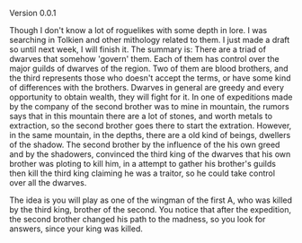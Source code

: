 Version 0.0.1

Though I don't know a lot of roguelikes with some depth in lore. I was searching in Tolkien and other mithology related to them. I just made a draft so until next week, I will finish it. The summary is: There are a triad of dwarves that somehow 'govern' them. Each of them has control over the major guilds of dwarves of the region. Two of them are blood brothers, and the third represents those who doesn't accept the terms, or have some kind of differences with the brothers. Dwarves in general are greedy and every opportunity to obtain wealth, they will fight for it. In one of expeditions made by the company of the second brother was to mine in mountain, the rumors says that in this mountain there are a lot of stones, and worth metals to extraction, so the second brother goes there to start the extration. However, in the same mountain, in the depths, there are a old kind of beings, dwellers of the shadow. The second brother by the influence of the his own greed and by the shadowers, convinced the third king of the dwarves that his own brother was ploting to kill him, in a attempt to gather his brother's guilds then kill the third king claiming he was a traitor, so he could take control over all the dwarves.


The idea is you will play as one of the  wingman of the first A, who was killed by the third king, brother of the second. You notice that after the expedition, the second brother changed his path to the madness, so you look for answers, since your king was killed.
